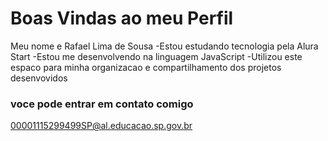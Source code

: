 # Boas Vindas ao meu Perfil #

Meu nome e Rafael Lima de Sousa 
-Estou estudando  tecnologia pela Alura Start 
-Estou me desenvolvendo na linguagem JavaScript
-Utilizou este espaco para minha organizacao e compartilhamento dos projetos desenvovidos 

### voce pode entrar em contato comigo ###

00001115299499SP@al.educacao.sp.gov.br
